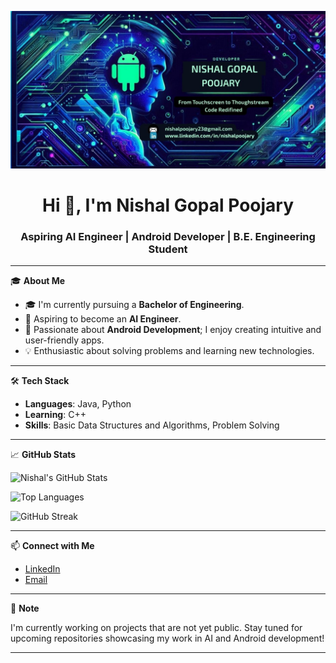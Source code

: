 <p align="center">
  <img src="https://github.com/Ailover123/Ailover123/blob/19810ec42068904978a170935eaf775e6bba894b/Github%20Banner.jpg?raw=true" alt="Banner" />
</p>

<h1 align="center">Hi 👋, I'm Nishal Gopal Poojary</h1>
<h3 align="center">Aspiring AI Engineer | Android Developer | B.E. Engineering Student</h3>


---

🎓 **About Me**

- 🎓 I'm currently pursuing a **Bachelor of Engineering**.
- 🤖 Aspiring to become an **AI Engineer**.
- 📱 Passionate about **Android Development**; I enjoy creating intuitive and user-friendly apps.
- 💡 Enthusiastic about solving problems and learning new technologies.

---

🛠️ **Tech Stack**

- **Languages**: Java, Python
- **Learning**: C++
- **Skills**: Basic Data Structures and Algorithms, Problem Solving

---

📈 **GitHub Stats**

![Nishal's GitHub Stats](https://github-readme-stats.vercel.app/api?username=Ailover123&show_icons=true&theme=radical)

![Top Languages](https://github-readme-stats.vercel.app/api/top-langs/?username=Ailover123&layout=compact&theme=radical)

![GitHub Streak](https://github-readme-streak-stats.herokuapp.com/?user=Ailover123&theme=radical)

---

📫 **Connect with Me**

- [LinkedIn](https://www.linkedin.com/in/nishalpoojary)
- [Email](nishalpoojary23@gmail.com) 

---

📌 **Note**

I'm currently working on projects that are not yet public. Stay tuned for upcoming repositories showcasing my work in AI and Android development!

---

